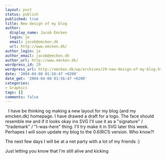 ```yaml
---
layout: post
status: publish
published: true
title: New design of my blog
author:
  display_name: Jacob Emcken
  login: je
  email: jacob@emcken.dk
  url: http://www.emcken.dk/
author_login: je
author_email: jacob@emcken.dk
author_url: http://www.emcken.dk/
wordpress_id: 29
wordpress_url: http://emcken.dk/wp/archives/29-new-design-of-my-blog.html
date: '2004-04-08 01:56:47 +0200'
date_gmt: '2004-04-08 01:56:47 +0200'
categories:
- Graphics
tags: []
comments: false
---
```

<img style='border:0px;margin:5px;float:left;vertical-align: top' src='/public/media/Emcken.dk_logo.thumb.png' alt='' /> I have be thinking og making a new layout for my blog (and my emcken.dk) homepage. I have drawed a draft for a logo. The face should resemble me and if it looks okay ins SVG I'll use it as a "signature" / "trademark" / "I-was-here" thing. I'll try make it in SVG later this week. Perhapes I will soon update my blog to the 0.6(RC1) version. Who know?!

The next few days I will be at a net party with a lot of my friends :)

Just letting you know that I'm still alive and kicking

